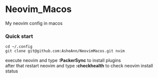 # Neovim_Macos 

My neovim config in macos

### Quick start 

```shell 
cd ~/.config
git clone git@github.com:AsheAnn/NeovimMacos.git nvim
```


execute neovim and type **:PackerSync** to install plugins  
after that restart neovim and type **:checkhealth** to check neovim install status
